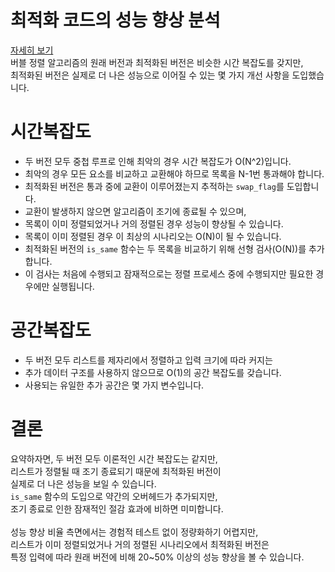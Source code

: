 # 최적화 코드의 성능 향상 분석
[자세히 보기](https://github.com/sungw00ng/Today_I_Learn/blob/main/%EC%9E%90%EB%A3%8C%EA%B5%AC%EC%A1%B0/Sortings/Bubble%20sort/Bubble_sort_Optimization.md)<br>
버블 정렬 알고리즘의 원래 버전과 최적화된 버전은 비슷한 시간 복잡도를 갖지만, <br>
최적화된 버전은 실제로 더 나은 성능으로 이어질 수 있는 몇 가지 개선 사항을 도입했습니다.

# 시간복잡도
   - 두 버전 모두 중첩 루프로 인해 최악의 경우 시간 복잡도가 O(N^2)입니다.
   - 최악의 경우 모든 요소를 ​​비교하고 교환해야 하므로 목록을 N-1번 통과해야 합니다. 
   - 최적화된 버전은 통과 중에 교환이 이루어졌는지 추적하는 `swap_flag`를 도입합니다.
   -  교환이 발생하지 않으면 알고리즘이 조기에 종료될 수 있으며,
   -  목록이 이미 정렬되었거나 거의 정렬된 경우 성능이 향상될 수 있습니다.
   -   목록이 이미 정렬된 경우 이 최상의 시나리오는 O(N)이 될 수 있습니다. 
   - 최적화된 버전의 `is_same` 함수는 두 목록을 비교하기 위해 선형 검사(O(N))를 추가합니다.
   -  이 검사는 처음에 수행되고 잠재적으로는 정렬 프로세스 중에 수행되지만 필요한 경우에만 실행됩니다. 

# 공간복잡도
   - 두 버전 모두 리스트를 제자리에서 정렬하고 입력 크기에 따라 커지는
   - 추가 데이터 구조를 사용하지 않으므로 O(1)의 공간 복잡도를 갖습니다.
   - 사용되는 유일한 추가 공간은 몇 가지 변수입니다. 

# 결론
요약하자면, 두 버전 모두 이론적인 시간 복잡도는 같지만, <br>
리스트가 정렬될 때 조기 종료되기 때문에 최적화된 버전이 <br>
실제로 더 나은 성능을 보일 수 있습니다. <br>
`is_same` 함수의 도입으로 약간의 오버헤드가 추가되지만, <br>
조기 종료로 인한 잠재적인 절감 효과에 비하면 미미합니다. <br>
<br>
성능 향상 비율 측면에서는 경험적 테스트 없이 정량화하기 어렵지만, <br>
리스트가 이미 정렬되었거나 거의 정렬된 시나리오에서 최적화된 버전은 <br>
특정 입력에 따라 원래 버전에 비해 20~50% 이상의 성능 향상을 볼 수 있습니다.<br>

